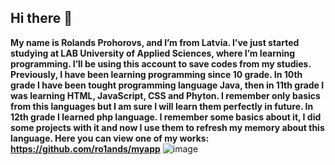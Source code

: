 ## Hi there 👋

  **My name is Rolands Prohorovs, and I’m from Latvia. I’ve just started studying at LAB University of Applied Sciences, where I’m learning programming. I’ll be using this account to save codes from my studies. Previously, I have been learning programming since 10 grade. In 10th grade I have been tought programming language Java, then in 11th grade I was learning  HTML, JavaScript, CSS and Phyton. I remember only basics from this languages but I am sure I will learn them perfectly in future. In 12th grade I learned php language. I remember some basics about it, I did some projects with it and now I use them to refresh my memory about this language.
Here you can view one of my works: https://github.com/ro1ands/myapp**
![image](https://github.com/user-attachments/assets/fbfa4af5-e0ee-459f-a675-5627a068ac27)


<!--
**Rolands-Prohorovs/Rolands-Prohorovs** is a ✨ _special_ ✨ repository because its `README.md` (this file) appears on your GitHub profile.

Here are some ideas to get you started:

- 🔭 I’m currently working on ...
- 🌱 I’m currently learning ...
- 👯 I’m looking to collaborate on ...
- 🤔 I’m looking for help with ...
- 💬 Ask me about ...
- 📫 How to reach me: ...
- 😄 Pronouns: ...
- ⚡ Fun fact: ...
-->
